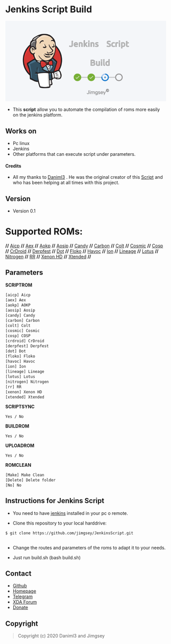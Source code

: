 Jenkins Script Build
======
 

[![Jenkins Script](jenk.gif)](https://github.com/jimgsey)


- This **script** allow you to automate the compilation of roms more easily on the jenkins platform.

## Works on

* Pc linux
* Jenkins
* Other platforms that can execute script under parameters.

#### Credits

* All my thanks to [Daniml3](https://github.com/daniml3) . He was the original creator of this [Script](https://github.com/daniml3/jenkins) and who has been helping at all times with this project.


## Version 
* Version 0.1

# Supported ROMs:

**//** [Aicp](https://github.com/AICP/platform_manifest/tree/p9.0) 
**//** [Aex](https://github.com/AospExtended/manifest/tree/9.x) 
**//** [Aokp](https://github.com/AOKP/platform_manifest) 
**//** [Aosip](https://github.com/AOSiP/platform_manifest/tree/pie) 
**//** [Candy](https://github.com/CandyRoms/candy/tree/c9.0) 
**//** [Carbon](https://github.com/CarbonROM/android/tree/cr-7.0) 
**//** [Colt](https://github.com/Colt-Enigma/platform_manifest/tree/wip)
**//** [Cosmic](https://github.com/Cosmic-OS/platform_manifest/tree/corona-release)
**//** [Cosp](https://github.com/cosp-project/manifest)
**//** [CrDroid](https://github.com/crdroidandroid/android/tree/9.0) 
**//** [Derpfest](https://github.com/DerpFest-Pie/platform_manifest)
**//** [Dot](https://github.com/DotOS/manifest) 
**//** [Floko](https://github.com/FlokoROM/manifesto) 
**//** [Havoc](https://github.com/Havoc-OS/android_manifest/tree/pie)
**//** [Ion](https://github.com/i-o-n/manifest/tree/pie)
**//** [Lineage](https://github.com/LineageOS/android/tree/lineage-16.0) 
**//** [Lotus](https://github.com/LotusOS/android_manifest)
**//** [Nitrogen](https://github.com/nitrogen-project/android_manifest/tree/p)
**//** [RR](https://github.com/RR-Test/platform_manifest) 
**//** [Xenon HD](https://github.com/TeamHorizon/platform_manifest)
**//** [Xtended](https://github.com/Project-Xtended/manifest/tree/xp)  **//**

## Parameters

**SCRIPTROM**
```
[aicp] Aicp
[aex] Aex
[aokp] AOKP
[aosip] Aosip
[candy] Candy
[carbon] Carbon
[colt] Colt
[cosmic] Cosmic
[cosp] COSP
[crdroid] CrDroid
[derpfest] Derpfest
[dot] Dot
[floko] Floko
[havoc] Havoc
[ion] Ion
[lineage] Lineage
[lotus] Lotus
[nitrogen] Nitrogen
[rr] RR
[xenon] Xenon HD
[xtended] Xtended

```
**SCRIPTSYNC**
```
Yes / No
```
**BUILDROM**
```
Yes / No
```
**UPLOADROM**
```
Yes / No
```
**ROMCLEAN**
```
[Make] Make Clean
[Delete] Delete folder
[No] No
```

## Instructions for Jenkins Script

* You need to have [jenkins](https://jenkins.io/)  installed in your pc o remote. 

* Clone this repository to your local harddrive: 

```
$ git clone https://github.com/jimgsey/JenkinsScript.git
 
```

* Change the routes and parameters of the roms to adapt it to your needs.

* Just run build.sh (bash build.sh)

## Contact

* [Github](https://github.com/jimgsey) 
* [Homepage](https://telegra.ph/Jimgseys-web-01-11)
* [Telegram](https://t.me/Jimgsey)
* [XDA Forum](https://forum.xda-developers.com/member.php?u=8384085)
* [Donate](http://paypal.me/jimgsey)

## Copyright 

> Copyright (c) 2020 Daniml3 and Jimgsey


                    
                    

